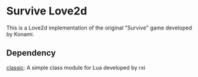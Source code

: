 # Survive Love2d
This is a Love2d implementation of the original "Survive" game developed by Konami.

## Dependency
[classic](https://github.com/rxi/classic): A simple class module for Lua developed by rxi